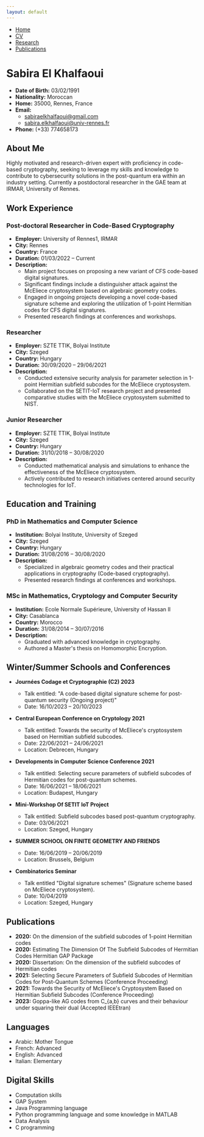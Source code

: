 ```yaml
---
layout: default
---
```


<div class="navbar">
  <ul>
    <li><a href="./index.html">Home</a></li>
    <li><a href="./cv.html" class="active">CV</a></li>
    <li><a href="./research.html">Research</a></li>
    <li><a href="./publications.html">Publications</a></li>
  </ul>
</div>

# Sabira El Khalfaoui

- **Date of Birth:** 03/02/1991
- **Nationality:** Moroccan
- **Home:** 35000, Rennes, France
- **Email:** 
  - sabiraelkhalfaoui@gmail.com
  - sabira.elkhalfaoui@univ-rennes.fr
- **Phone:** (+33) 774658173

## About Me

Highly motivated and research-driven expert with proficiency in code-based cryptography, seeking to leverage my skills and knowledge to contribute to cybersecurity solutions in the post-quantum era within an industry setting. Currently a postdoctoral researcher in the GAE team at IRMAR, University of Rennes.

## Work Experience

### Post-doctoral Researcher in Code-Based Cryptography
- **Employer:** University of Rennes1, IRMAR
- **City:** Rennes
- **Country:** France
- **Duration:** 01/03/2022 – Current
- **Description:**
  - Main project focuses on proposing a new variant of CFS code-based digital signatures.
  - Significant findings include a distinguisher attack against the McEliece cryptosystem based on algebraic geometry codes.
  - Engaged in ongoing projects developing a novel code-based signature scheme and exploring the utilization of 1-point Hermitian codes for CFS digital signatures.
  - Presented research findings at conferences and workshops.

### Researcher
- **Employer:** SZTE TTIK, Bolyai Institute
- **City:** Szeged
- **Country:** Hungary
- **Duration:** 30/09/2020 – 29/06/2021
- **Description:**
  - Conducted extensive security analysis for parameter selection in 1-point Hermitian subfield subcodes for the McEliece cryptosystem.
  - Collaborated on the SETIT-IoT research project and presented comparative studies with the McEliece cryptosystem submitted to NIST.

### Junior Researcher
- **Employer:** SZTE TTIK, Bolyai Institute
- **City:** Szeged
- **Country:** Hungary
- **Duration:** 31/10/2018 – 30/08/2020
- **Description:**
  - Conducted mathematical analysis and simulations to enhance the effectiveness of the McEliece cryptosystem.
  - Actively contributed to research initiatives centered around security technologies for IoT.

## Education and Training

### PhD in Mathematics and Computer Science
- **Institution:** Bolyai Institute, University of Szeged
- **City:** Szeged
- **Country:** Hungary
- **Duration:** 31/08/2016 – 30/08/2020
- **Description:**
  - Specialized in algebraic geometry codes and their practical applications in cryptography (Code-based cryptography).
  - Presented research findings at conferences and workshops.

### MSc in Mathematics, Cryptology and Computer Security
- **Institution:** Ecole Normale Supérieure, University of Hassan II
- **City:** Casablanca
- **Country:** Morocco
- **Duration:** 31/08/2014 – 30/07/2016
- **Description:**
  - Graduated with advanced knowledge in cryptography.
  - Authored a Master's thesis on Homomorphic Encryption.

## Winter/Summer Schools and Conferences

- **Journées Codage et Cryptographie (C2) 2023**
  - Talk entitled: "A code-based digital signature scheme for post-quantum security (Ongoing project)"
  - Date: 16/10/2023 – 20/10/2023

- **Central European Conference on Cryptology 2021**
  - Talk entitled: Towards the security of McEliece's cryptosystem based on Hermitian subfield subcodes.
  - Date: 22/06/2021 – 24/06/2021
  - Location: Debrecen, Hungary

- **Developments in Computer Science Conference 2021**
  - Talk entitled: Selecting secure parameters of subfield subcodes of Hermitian codes for post-quantum schemes.
  - Date: 16/06/2021 – 18/06/2021
  - Location: Budapest, Hungary

- **Mini-Workshop Of SETIT IoT Project**
  - Talk entitled: Subfield subcodes based post-quantum cryptography.
  - Date: 03/06/2021
  - Location: Szeged, Hungary

- **SUMMER SCHOOL ON FINITE GEOMETRY AND FRIENDS**
  - Date: 16/06/2019 – 20/06/2019
  - Location: Brussels, Belgium

- **Combinatorics Seminar**
  - Talk entitled "Digital signature schemes" (Signature scheme based on McEliece cryptosystem).
  - Date: 10/04/2019
  - Location: Szeged, Hungary

## Publications

- **2020:** On the dimension of the subfield subcodes of 1-point Hermitian codes
- **2020:** Estimating The Dimension Of The Subfield Subcodes of Hermitian Codes Hermitian GAP Package
- **2020:** Dissertation: On the dimension of the subfield subcodes of Hermitian codes
- **2021:** Selecting Secure Parameters of Subfield Subcodes of Hermitian Codes for Post-Quantum Schemes (Conference Proceeding)
- **2021:** Towards the Security of McEliece's Cryptosystem Based on Hermitian Subfield Subcodes (Conference Proceeding)
- **2023:** Goppa-like AG codes from C_{a,b} curves and their behaviour under squaring their dual (Accepted IEEEtran)

## Languages

- Arabic: Mother Tongue
- French: Advanced
- English: Advanced
- Italian: Elementary

## Digital Skills

- Computation skills
- GAP System
- Java Programming language
- Python programming language and some knowledge in MATLAB
- Data Analysis
- C programming
